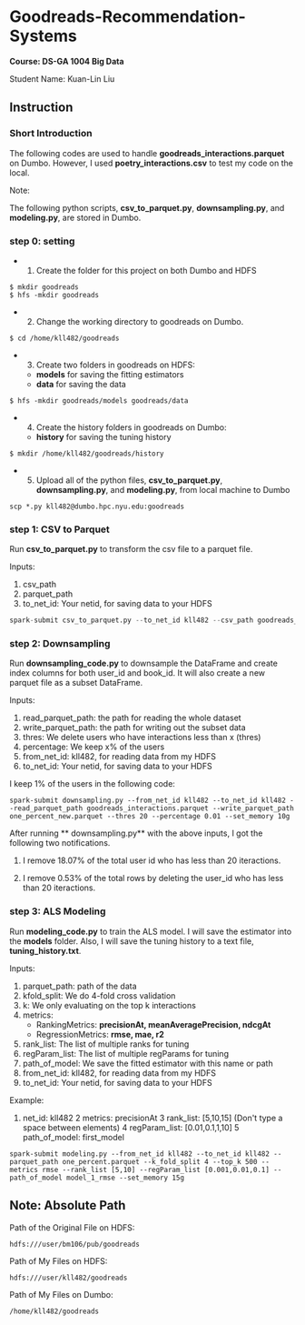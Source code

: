 # Goodreads-Recommendation-Systems

**Course: DS-GA 1004 Big Data**

Student Name: Kuan-Lin Liu

## Instruction

### Short Introduction

The following codes are used to handle **goodreads\_interactions.parquet** on Dumbo. However, I used **poetry\_interactions.csv** to test my code on the local.

Note:

The following python scripts, **csv\_to\_parquet.py**, **downsampling.py**, and **modeling.py**, are stored in Dumbo.

### step 0: setting

- 1. Create the folder for this project on both Dumbo and HDFS

```
$ mkdir goodreads
$ hfs -mkdir goodreads
```

- 2. Change the working directory to goodreads on Dumbo.

```
$ cd /home/kll482/goodreads
```

- 3. Create two folders in goodreads on HDFS:
 
	- **models** for saving the fitting estimators
	- **data** for saving the data

```
$ hfs -mkdir goodreads/models goodreads/data
```

- 4. Create the history folders in goodreads on Dumbo:

	- **history** for saving the tuning history

```
$ mkdir /home/kll482/goodreads/history
```

- 5. Upload all of the python files, **csv\_to\_parquet.py**, **downsampling.py**, and **modeling.py**, from local machine to Dumbo

```
scp *.py kll482@dumbo.hpc.nyu.edu:goodreads
```

### step 1: CSV to Parquet

Run **csv\_to\_parquet.py** to transform the csv file to a parquet file.

Inputs:

1. csv\_path
2. parquet\_path
3. to\_net\_id: Your netid, for saving data to your HDFS

```python
spark-submit csv_to_parquet.py --to_net_id kll482 --csv_path goodreads_interactions.csv --parquet_path goodreads_interactions.parquet --set_memory 10g
```

### step 2: Downsampling

Run **downsampling\_code.py** to downsample the DataFrame and create index columns for both user\_id and book\_id. It will also create a new parquet file as a subset DataFrame.

Inputs:

1. read\_parquet\_path: the path for reading the whole dataset
2. write\_parquet\_path: the path for writing out the subset data
3. thres: We delete users who have interactions less than x (thres)
4. percentage: We keep x% of the users
5. from\_net\_id: kll482, for reading data from my HDFS
6. to\_net\_id: Your netid, for saving data to your HDFS

I keep 1% of the users in the following code:

``` 
spark-submit downsampling.py --from_net_id kll482 --to_net_id kll482 --read_parquet_path goodreads_interactions.parquet --write_parquet_path one_percent_new.parquet --thres 20 --percentage 0.01 --set_memory 10g
```

After running ** downsampling.py** with the above inputs, I got the following two notifications.

1. I remove 18.07% of the total user id who has less than 20 iteractions.

2. I remove 0.53% of the total rows by deleting the user_id who has less than 20 iteractions.

### step 3: ALS Modeling

Run **modeling_code.py** to train the ALS model. I will save the estimator into the **models** folder. Also, I will save the tuning history to a text file, **tuning_history.txt**.

Inputs:

1. parquet_path: path of the data
2. kfold_split: We do 4-fold cross validation 
2. k: We only evaluating on the top k interactions
3. metrics: 
	- RankingMetrics: **precisionAt, meanAveragePrecision, ndcgAt**
	- RegressionMetrics: **rmse, mae, r2**
4. rank_list: The list of multiple ranks for tuning
5. regParam\_list: The list of multiple regParams for tuning
6. path\_of\_model: We save the fitted estimator with this name or path
7. from\_net\_id: kll482, for reading data from my HDFS
8. to\_net\_id: Your netid, for saving data to your HDFS

Example:

1. net_id: kll482
2 metrics: precisionAt
3 rank_list: [5,10,15] \(Don't type a space between elements\)
4 regParam_list: [0.01,0.1,1,10]
5 path\_of\_model: first_model

```
spark-submit modeling.py --from_net_id kll482 --to_net_id kll482 --parquet_path one_percent.parquet --k_fold_split 4 --top_k 500 --metrics rmse --rank_list [5,10] --regParam_list [0.001,0.01,0.1] --path_of_model model_1_rmse --set_memory 15g
```

## Note: Absolute Path

Path of the Original File on HDFS:

	hdfs:///user/bm106/pub/goodreads

Path of My Files on HDFS:

	hdfs:///user/kll482/goodreads
	
Path of My Files on Dumbo:

	/home/kll482/goodreads
